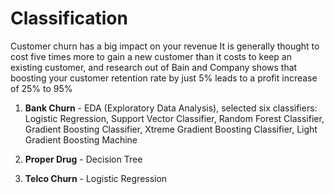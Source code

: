 # Classification

Customer churn has a big impact on your revenue It is generally thought to cost five times more to gain a new customer than it costs to keep an existing customer, and research out of Bain and Company shows that boosting your customer retention rate by just 5% leads to a profit increase of 25% to 95%

1. **Bank Churn** - EDA (Exploratory Data Analysis), 
   selected six classifiers: 
   Logistic Regression, Support Vector Classifier, Random Forest Classifier, Gradient Boosting Classifier, Xtreme Gradient Boosting Classifier, Light Gradient Boosting Machine 

2. **Proper Drug** - Decision Tree 

3. **Telco Churn** - Logistic Regression  


